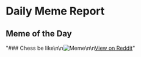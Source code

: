 # Daily Meme Report

## Meme of the Day
"### Chess be like\n\n![Meme](https://i.redd.it/vam0sqv9kc7e1.png)\n\n[View on Reddit](https://redd.it/1hg3yqy)"
